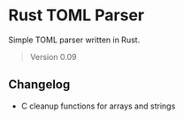 # Rust TOML Parser

Simple TOML parser written in Rust.

> Version 0.09

## Changelog

- C cleanup functions for arrays and strings
